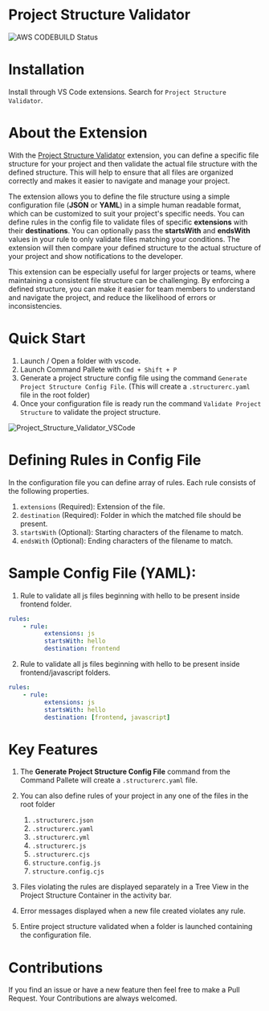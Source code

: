 # Project Structure Validator

![AWS CODEBUILD Status](https://codebuild.us-east-1.amazonaws.com/badges?uuid=eyJlbmNyeXB0ZWREYXRhIjoiVm9odXBpT3ZYMUlUVU44WlpQT2V2MnQ5OVRtYjlKaXRXR3g1elYxbEdDNkNJSDJ6OEpRdVpUYWhrblFYU2M1aE5ETWtCeE1lN1hZeWp1am1mV1lwWG80PSIsIml2UGFyYW1ldGVyU3BlYyI6InBkR0RWNkdlbmdqd3h6c3MiLCJtYXRlcmlhbFNldFNlcmlhbCI6MX0%3D&branch=main)

# Installation

Install through VS Code extensions. Search for `Project Structure Validator`.

# About the Extension

With the [Project Structure Validator](https://marketplace.visualstudio.com/items?itemName=JitenSidhpura.project-structure-validator) extension, you can define a specific file structure for your project and then validate the actual file structure with the defined structure. This will help to ensure that all files are organized correctly and makes it easier to navigate and manage your project.

The extension allows you to define the file structure using a simple configuration file (**JSON** or **YAML**) in a simple human readable format, which can be customized to suit your project's specific needs. You can define rules in the config file to validate files of specific **extensions** with their **destinations**. You can optionally pass the **startsWith** and **endsWith** values in your rule to only validate files matching your conditions. The extension will then compare your defined structure to the actual structure of your project and show notifications to the developer.

This extension can be especially useful for larger projects or teams, where maintaining a consistent file structure can be challenging. By enforcing a defined structure, you can make it easier for team members to understand and navigate the project, and reduce the likelihood of errors or inconsistencies.

# Quick Start

1. Launch / Open a folder with vscode.
2. Launch Command Pallete with `Cmd + Shift + P`
3. Generate a project structure config file using the command `Generate Project Structure Config File`. (This will create a `.structurerc.yaml` file in the root folder)
4. Once your configuration file is ready run the command `Validate Project Structure` to validate the project structure.

![Project_Structure_Validator_VSCode](https://raw.githubusercontent.com/Jitensid/Project-Structure-Validator-Vscode/main/Project_Structure_Validator_VSCode.gif)


# Defining Rules in Config File

In the configuration file you can define array of rules. Each rule consists of the following properties.

1. `extensions` (Required): Extension of the file.
2. `destination` (Required): Folder in which the matched file should be present.
3. `startsWith` (Optional): Starting characters of the filename to match.
4. `endsWith` (Optional): Ending characters of the filename to match.

# Sample Config File (YAML):

1. Rule to validate all js files beginning with hello to be present inside frontend folder.

```yaml
rules:
    - rule:
          extensions: js
          startsWith: hello
          destination: frontend
```

2. Rule to validate all js files beginning with hello to be present inside frontend/javascript folders.

```yaml
rules:
    - rule:
          extensions: js
          startsWith: hello
          destination: [frontend, javascript]
```

# Key Features

1. The **Generate Project Structure Config File** command from the Command Pallete will create a `.structurerc.yaml` file.

2. You can also define rules of your project in any one of the files in the root folder

    1. `.structurerc.json`
    2. `.structurerc.yaml`
    3. `.structurerc.yml`
    4. `.structurerc.js`
    5. `.structurerc.cjs`
    6. `structure.config.js`
    7. `structure.config.cjs`

3. Files violating the rules are displayed separately in a Tree View in the Project Structure Container in the activity bar.

4. Error messages displayed when a new file created violates any rule.

5. Entire project structure validated when a folder is launched containing the configuration file.

# Contributions

If you find an issue or have a new feature then feel free to make a Pull Request. Your Contributions are always welcomed.
